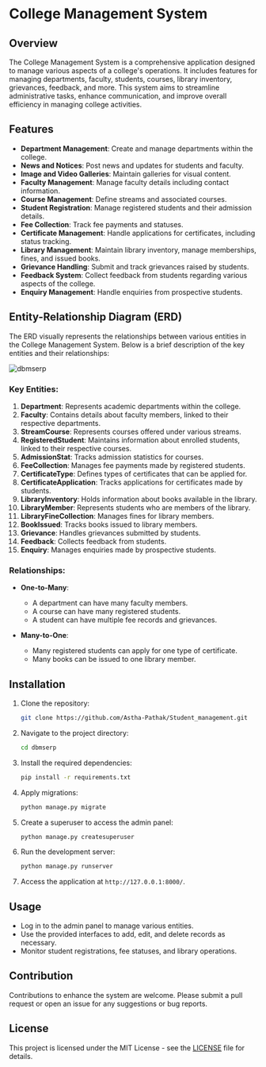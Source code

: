 # College Management System

## Overview

The College Management System is a comprehensive application designed to manage various aspects of a college's operations. It includes features for managing departments, faculty, students, courses, library inventory, grievances, feedback, and more. This system aims to streamline administrative tasks, enhance communication, and improve overall efficiency in managing college activities.

## Features

- **Department Management**: Create and manage departments within the college.
- **News and Notices**: Post news and updates for students and faculty.
- **Image and Video Galleries**: Maintain galleries for visual content.
- **Faculty Management**: Manage faculty details including contact information.
- **Course Management**: Define streams and associated courses.
- **Student Registration**: Manage registered students and their admission details.
- **Fee Collection**: Track fee payments and statuses.
- **Certificate Management**: Handle applications for certificates, including status tracking.
- **Library Management**: Maintain library inventory, manage memberships, fines, and issued books.
- **Grievance Handling**: Submit and track grievances raised by students.
- **Feedback System**: Collect feedback from students regarding various aspects of the college.
- **Enquiry Management**: Handle enquiries from prospective students.

## Entity-Relationship Diagram (ERD)

The ERD visually represents the relationships between various entities in the College Management System. Below is a brief description of the key entities and their relationships:

![dbmserp](https://github.com/user-attachments/assets/972befa6-1f61-4465-aef1-ae3bb1214b7c)

### Key Entities:

1. **Department**: Represents academic departments within the college.
2. **Faculty**: Contains details about faculty members, linked to their respective departments.
3. **StreamCourse**: Represents courses offered under various streams.
4. **RegisteredStudent**: Maintains information about enrolled students, linked to their respective courses.
5. **AdmissionStat**: Tracks admission statistics for courses.
6. **FeeCollection**: Manages fee payments made by registered students.
7. **CertificateType**: Defines types of certificates that can be applied for.
8. **CertificateApplication**: Tracks applications for certificates made by students.
9. **LibraryInventory**: Holds information about books available in the library.
10. **LibraryMember**: Represents students who are members of the library.
11. **LibraryFineCollection**: Manages fines for library members.
12. **BookIssued**: Tracks books issued to library members.
13. **Grievance**: Handles grievances submitted by students.
14. **Feedback**: Collects feedback from students.
15. **Enquiry**: Manages enquiries made by prospective students.

### Relationships:

- **One-to-Many**: 
  - A department can have many faculty members.
  - A course can have many registered students.
  - A student can have multiple fee records and grievances.
  
- **Many-to-One**: 
  - Many registered students can apply for one type of certificate.
  - Many books can be issued to one library member.

## Installation

1. Clone the repository:
   ```bash
   git clone https://github.com/Astha-Pathak/Student_management.git
   ```

2. Navigate to the project directory:
   ```bash
   cd dbmserp
   ```

3. Install the required dependencies:
   ```bash
   pip install -r requirements.txt
   ```

4. Apply migrations:
   ```bash
   python manage.py migrate
   ```

5. Create a superuser to access the admin panel:
   ```bash
   python manage.py createsuperuser
   ```

6. Run the development server:
   ```bash
   python manage.py runserver
   ```

7. Access the application at `http://127.0.0.1:8000/`.

## Usage

- Log in to the admin panel to manage various entities.
- Use the provided interfaces to add, edit, and delete records as necessary.
- Monitor student registrations, fee statuses, and library operations.

## Contribution

Contributions to enhance the system are welcome. Please submit a pull request or open an issue for any suggestions or bug reports.

## License

This project is licensed under the MIT License - see the [LICENSE](LICENSE) file for details.
